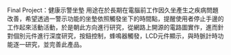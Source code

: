 Final Project：健康示警坐墊 用途在於長期在電腦前工作因久坐產生之疾病問題改善，希望透過一警示功能的坐墊依照觸發坐下的時間點，提醒使用者停止手邊的工作起來活動活動，於是朝此方向進行研究，從網路上開源的電路圖實作，進而針對個別元件進行深度研究，按鈕控制，蜂鳴器觸發，LCD元件顯示，與時脈計時功能逐一研究，並完善此產品。

